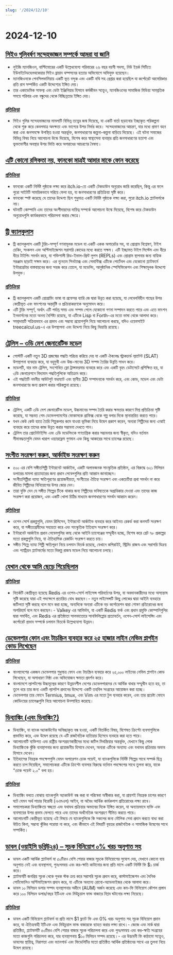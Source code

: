 ```yaml
---
slug: '/2024/12/10'
---
```


# 2024-12-10

## [সিইও গুলিবর্ষণ সন্দেহভাজন সম্পর্কে আমরা যা জানি](https://www.bbc.com/news/articles/cp9nxee2r0do)

- লুইজি ম্যানজিওন, বাল্টিমোরের একটি উল্লেখযোগ্য পরিবারের ২৬ বছর বয়সী সদস্য, নিউ ইয়র্ক সিটিতে ইউনাইটেডহেলথকেয়ার সিইও ব্রায়ান থম্পসনের হত্যার অভিযোগে অভিযুক্ত হয়েছেন।
- ম্যানজিওনকে পেনসিলভানিয়ায় একটি ভূত বন্দুক এবং একটি নথি সহ গ্রেপ্তার করা হয়েছিল যা কর্পোরেট আমেরিকার প্রতি রাগ সম্পর্কিত একটি উদ্দেশ্যের ইঙ্গিত দেয়।
- তার একাডেমিক সাফল্য এবং ডেটা ইঞ্জিনিয়ার হিসাবে কর্মজীবন সত্ত্বেও, ম্যানজিওনের সামাজিক মিডিয়া সাম্প্রতিক সময়ে পরিবার এবং বন্ধুদের থেকে বিচ্ছিন্নতার ইঙ্গিত দেয়।

### [প্রতিক্রিয়া](https://news.ycombinator.com/item?id=42370622)

- সিইও গুলির সন্দেহভাজনের মামলাটি বিভিন্ন তত্ত্বের জন্ম দিয়েছে, যা একটি বার্তা ছড়ানোর ইচ্ছাকৃত পরিকল্পনা থেকে শুরু করে কেবলমাত্র অদক্ষতা এবং ভাগ্যের উপর নির্ভর করে। সন্দেহভাজনের আচরণ, যার মধ্যে প্রমাণ বহন করা এবং জনসমক্ষে উপস্থিত হওয়া অন্তর্ভুক্ত, জনসাধারণের জল্পনা-কল্পনা বাড়িয়ে দিয়েছে। এই ঘটনা সমাজের বিভিন্ন বিষয় নিয়ে আলোচনা উস্কে দিয়েছে, বিশেষ করে স্বাস্থ্যসেবা ব্যবস্থার প্রতি জনসাধারণের হতাশা এবং ভুক্তভোগীর অবস্থার উপর ভিত্তি করে অপরাধের আচরণের বৈষম্য।

## [এটি কোনো রসিকতা নয়, ফানকো মাত্রই আমার মাকে ফোন করেছে](https://twitter.com/itchio/status/1866239798924763227)

### [প্রতিক্রিয়া](https://news.ycombinator.com/item?id=42371481)

- ফানকো একটি নির্দিষ্ট পৃষ্ঠাকে লক্ষ্য করে itch.io-তে একটি টেকডাউন অনুরোধ জারি করেছিল, কিন্তু এর ফলে পুরো সাইটটি সাময়িকভাবে সরিয়ে ফেলা হয়, যা জনসাধারণের প্রতিক্রিয়া সৃষ্টি করে।
- ফানকো স্পষ্ট করেছে যে তাদের উদ্দেশ্য ছিল শুধুমাত্র একটি নির্দিষ্ট পৃষ্ঠাকে লক্ষ্য করা, পুরো itch.io প্ল্যাটফর্মকে নয়।
- ঘটনাটি কোম্পানি এবং তাদের অংশীদারদের দায়িত্ব সম্পর্কে আলোচনা উস্কে দিয়েছে, বিশেষ করে টেকডাউন অনুরোধগুলি কার্যকরভাবে পরিচালনা করার ক্ষেত্রে।

## [ট্রি ক্যালকুলাস](https://treecalcul.us/)

- ট্রি ক্যালকুলাস একটি টুরিং-সম্পূর্ণ গণনামূলক মডেল যা একটি একক অপারেটর সহ, যা প্রোগ্রাম বিশ্লেষণ, টাইপ চেকিং, সংকলন এবং অপ্টিমাইজেশন সরাসরি কোডের মধ্যে করতে সক্ষম। এটি ইচ্ছামত টাইপ সিস্টেম এবং ধীরে ধীরে টাইপিং সমর্থন করে, যা শক্তিশালী রিড-ইভাল-প্রিন্ট লুপস (REPLs) এবং প্রোগ্রাম স্থাপনার জন্য বাহ্যিক সরঞ্জাম ছাড়াই সক্ষম করে। এর ন্যূনতম সিনট্যাক্স এবং সেমান্টিক্স এটিকে পোর্টেবল এবং যেকোনো প্ল্যাটফর্মে ইন্টারপ্রেটার বাস্তবায়নের জন্য সহজ করে তোলে, যা মডেলিং, আনুষ্ঠানিক স্পেসিফিকেশন এবং শিক্ষামূলক উদ্দেশ্যে উপযুক্ত।

### [প্রতিক্রিয়া](https://news.ycombinator.com/item?id=42373437)

- ট্রি ক্যালকুলাস একটি প্রোগ্রামিং ভাষা যা প্রফেসর ব্যারি জে দ্বারা উন্নত করা হয়েছে, যা লেবেলবিহীন গাছের উপর কেন্দ্রীভূত এবং ফাংশনের অন্তর্দৃষ্টি ও প্রক্রিয়াকরণকে অনুমোদন করে।
- এটি টুরিং সম্পূর্ণ, অর্থাৎ এটি পর্যাপ্ত সময় এবং সম্পদ পেলে যেকোনো গণনা সম্পাদন করতে পারে এবং এতে ফাংশন ইনভার্সনের মতো অনন্য বৈশিষ্ট্য রয়েছে, যা এটিকে Lisp বা Forth-এর মতো ভাষা থেকে আলাদা করে।
- সম্প্রদায়টি সক্রিয়ভাবে এর প্রভাব এবং সম্ভাব্য প্রয়োগগুলি নিয়ে আলোচনা করছে, যদিও ওয়েবসাইট treecalcul.us-এ এর উপস্থাপনা এবং উদ্দেশ্য নিয়ে কিছু বিভ্রান্তি রয়েছে।

## [ট্রেলিস – ৩ডি মেশ জেনারেটিভ মডেল](https://trellis3d.github.io/)

- পোস্টটি একটি নতুন 3D প্রজন্মের পদ্ধতি পরিচয় করিয়ে দেয় যা একটি ঐক্যবদ্ধ স্ট্রাকচার্ড ল্যাটেন্ট (SLAT) উপস্থাপনা ব্যবহার করে, যা বহুমুখী এবং উচ্চ-মানের 3D সম্পদ তৈরির উন্নতি সাধন করে।
- মডেলটি, যার নাম ট্রেলিস, সংশোধিত ফ্লো ট্রান্সফরমার ব্যবহার করে এবং একটি বৃহৎ ডেটাসেটে প্রশিক্ষিত হয়, যা ৩ডি জেনারেশনে বিদ্যমান পদ্ধতিগুলিকে অতিক্রম করে।
- এই পদ্ধতিটি নমনীয় আউটপুট ফরম্যাট এবং স্থানীয় 3D সম্পাদনাকে সমর্থন করে, এবং কোড, মডেল এবং ডেটা জনসাধারণের জন্য প্রকাশ করার পরিকল্পনা রয়েছে।

### [প্রতিক্রিয়া](https://news.ycombinator.com/item?id=42369476)

- ট্রেলিস, একটি ৩ডি মেশ জেনারেটিভ মডেল, উচ্চমানের সম্পদ তৈরি করার ক্ষমতার কারণে মিশ্র প্রতিক্রিয়া সৃষ্টি করেছে, যা সম্ভবত গেম ডেভেলপমেন্টের ফোকাসকে গ্রাফিক্স থেকে গল্প বলার দিকে স্থানান্তরিত করতে পারে।
- যখন কেউ কেউ হাতে তৈরি শিল্পকলার কমে যাওয়া ভূমিকা নিয়ে উদ্বেগ প্রকাশ করেন, অন্যরা শিল্পীদের জন্য এআই ব্যবহার করে তাদের কাজ উন্নত করার সম্ভাবনা দেখতে পান।
- ট্রেলিস তার প্রোটোটাইপিং এবং ৩ডি মডেলিংকে গণতান্ত্রিক করার সম্ভাবনার জন্য স্বীকৃত, যদিও বর্তমান সীমাবদ্ধতাগুলি যেমন খারাপ ওয়্যারফ্রেম গুণমান এবং কিছু আকারের সাথে চ্যালেঞ্জ রয়েছে।

## [সংগীত সংরক্ষণ করুন, আর্কাইভ সংরক্ষণ করুন](https://www.savethearchive.com/)

- ৫০০ এর বেশি সঙ্গীতশিল্পী ইন্টারনেট আর্কাইভ, একটি অলাভজনক সাংস্কৃতিক প্রতিষ্ঠান, এর বিরুদ্ধে ৬২১ মিলিয়ন ডলারের মামলা প্রত্যাহারের জন্য প্রধান লেবেলগুলির প্রতি আহ্বান জানাচ্ছেন।
- সংগীতশিল্পীরা ন্যায্য ক্ষতিপূরণের প্রয়োজনীয়তা, সংগীতের ঐতিহ্য সংরক্ষণ এবং একচেটিয়া প্রথা সমর্থন না করে জীবিত শিল্পীদের বিনিয়োগের উপর জোর দেন।
- তারা যুক্তি দেন যে সঙ্গীত শিল্পের টিকে থাকার জন্য শিল্পীদের ভবিষ্যতকে অগ্রাধিকার দেওয়া এবং তাদের কাজ সংরক্ষণ করা প্রয়োজন, এবং একটি খোলা চিঠির মাধ্যমে জনসাধারণের সমর্থন আহ্বান করেন।

### [প্রতিক্রিয়া](https://news.ycombinator.com/item?id=42373098)

- ওপেন সোর্স প্রকল্পগুলি, যেমন রিলিসেন, ইন্টারনেট আর্কাইভ ব্যবহার করে আইনত রেকর্ড করা কনসার্ট সংরক্ষণ করে, যা সঙ্গীতপ্রেমীদের সহায়তা করে এবং সাংস্কৃতিক ইতিহাস সংরক্ষণ করে।
- ইন্টারনেট আর্কাইভ প্রধান লেবেলগুলির কাছ থেকে আইনি চ্যালেঞ্জের সম্মুখীন হচ্ছে, বিশেষ করে গ্রেট ৭৮ প্রকল্পের মতো প্রকল্পগুলি নিয়ে, যা ঐতিহাসিক রেকর্ডিং সংরক্ষণ করতে চায়।
- সঙ্গীত শিল্পে ন্যায্য শিল্পী ক্ষতিপূরণ নিয়ে চলমান বিতর্ক রয়েছে, যেখানে কপিরাইট, স্ট্রিমিং রাজস্ব এবং সরাসরি বিক্রয় এবং প্যাট্রিয়ন প্ল্যাটফর্মের মতো বিকল্প রাজস্ব মডেল নিয়ে আলোচনা চলছে।

## [যেখান থেকে আমি ছেড়ে গিয়েছিলাম](https://antirez.com/news/144)

### [প্রতিক্রিয়া](https://news.ycombinator.com/item?id=42378488)

- বিতর্কটি কেন্দ্রীভূত হয়েছে Redis এর ওপেন-সোর্স লাইসেন্স পরিবর্তনের উপর, যা অবদানকারীদের মধ্যে অসন্তোষ সৃষ্টি করেছে যারা এই পদক্ষেপে প্রতারিত বোধ করছেন।- নতুন লাইসেন্সটি কিছু লোকের দ্বারা আইনি ব্যবহারে জটিলতা সৃষ্টি করছে বলে মনে করা হচ্ছে, অন্যদিকে অন্যরা এটিকে বড় কর্পোরেশন দ্বারা শোষণ প্রতিরোধের জন্য অপরিহার্য বলে মনে করছেন।- Valkey এর আবির্ভাব, যা একটি Redis ফর্ক এবং প্রধান প্রযুক্তি কোম্পানিগুলির দ্বারা সমর্থিত, এবং Redis এর প্রতিষ্ঠাতা সালভাতোরে সানফিলিপ্পোর প্রত্যাবর্তন, ওপেন-সোর্স লাইসেন্সিং এবং কর্পোরেট প্রভাব সম্পর্কে চলমান বিতর্কে উল্লেখযোগ্য উন্নয়ন।

## [ডেভেলপার ফোন এবং টাচস্ক্রিন ব্যবহার করে ২৫ হাজার লাইন নেভিম প্লাগইন কোড লিখেছেন](https://old.reddit.com/r/neovim/comments/1h7vhmg/bro_been_developing_his_2k_star_plugin_on_a/)

### [প্রতিক্রিয়া](https://news.ycombinator.com/item?id=42374823)

- বাংলাদেশের একজন ডেভেলপার শুধুমাত্র ফোন এবং টাচস্ক্রিন ব্যবহার করে ২৫,০০০ লাইনের নেভিম প্লাগইন কোড লিখেছেন, যা অসাধারণ নিষ্ঠা এবং অভিযোজন ক্ষমতা প্রদর্শন করে।
- বাংলাদেশে ল্যাপটপের উচ্চমূল্যের কারণে উন্নয়নশীল দেশের ডেভেলপারদের যে আর্থিক বাধার সম্মুখীন হতে হয়, তা তুলে ধরে তার জন্য একটি ল্যাপটপ প্রদানের উদ্দেশ্যে একটি তহবিল সংগ্রহের আয়োজন করা হচ্ছে।
- ডেভেলপার তার ফোনে Termius, tmux, এবং Vim এর মতো টুল ব্যবহার করেন, এবং তার প্রচেষ্টা ফোনে কোডিংয়ের চ্যালেঞ্জগুলি নিয়ে আলোচনা উত্সাহিত করেছে।

## [ডিব্যাঙ্কিং (এবং ডিবাঙ্কিং?)](https://www.bitsaboutmoney.com/archive/debanking-and-debunking/)

- ডিব্যাঙ্কিং, যা ব্যাংক অ্যাকাউন্টের অনিচ্ছাকৃত বন্ধ হওয়া, একটি বিতর্কিত বিষয়, বিশেষত ক্রিপ্টো ব্যবসাগুলিকে প্রভাবিত করে, এবং উদ্বেগ রয়েছে যে এটি রাজনৈতিক হাতিয়ার হিসেবে ব্যবহার করা হতে পারে।
- আলোচনাটি ব্যক্তিগত এবং রাষ্ট্রীয় অংশগ্রহণকারীদের মধ্যে জটিল মিথস্ক্রিয়ার অন্তর্ভুক্ত, যেখানে কিছু লোক ডিব্যাঙ্কিংকে ঝুঁকি ব্যবস্থাপনার জন্য প্রয়োজনীয় হিসাবে দেখেন, অন্যরা এটিকে অন্যায্য এবং যথাযথ প্রক্রিয়ার অভাব হিসাবে দেখেন।
- ইতিহাসের নিয়ন্ত্রক পদক্ষেপগুলি যেমন অপারেশন চোক পয়েন্ট, যা ব্যাংকগুলিকে নির্দিষ্ট শিল্পের সাথে সম্পর্ক ছিন্ন করতে চাপ দিয়েছিল, সমালোচকরা এটিকে ক্রিপ্টো ব্যবসার বিরুদ্ধে বর্তমান পদক্ষেপের সাথে তুলনা করে, যাকে "চোক পয়েন্ট ২.০" বলা হয়।

### [প্রতিক্রিয়া](https://news.ycombinator.com/item?id=42371476)

- ডিব্যাঙ্কিং বলতে বোঝায় ব্যাংকগুলি অ্যাকাউন্ট বন্ধ করা বা পরিষেবা অস্বীকার করা, যা প্রায়শই নিয়ন্ত্রক চাপের কারণে ঘটে যেমন অর্থ পাচার বিরোধী (এএমএল) আইন, যা অবৈধ আর্থিক কার্যকলাপ প্রতিরোধের লক্ষ্য রাখে।
- সমালোচকরা ডিব্যাঙ্কিংয়ে স্বচ্ছতা এবং যথাযথ প্রক্রিয়ার অভাবের দিকে ইঙ্গিত করেন, যা অন্যায়ভাবে ব্যক্তি এবং ব্যবসায়ের উপর প্রভাব ফেলতে পারে এবং তাদের অর্থনৈতিক অংশগ্রহণ সীমিত করতে পারে।
- আলোচনাটি কেন্দ্রীভূত হয়েছে এই বিষয়ে যে ব্যাংকগুলিকে কি সকলের জন্য মৌলিক সেবা প্রদান করতে বাধ্য করা উচিত কিনা, সম্ভাব্য ঝুঁকির পরোয়া না করে, এবং কীভাবে এই বিষয়টি বৃহত্তর রাজনৈতিক ও সামাজিক উদ্বেগের সাথে সম্পর্কিত।

## [ডাবল (ওয়াইসি ডব্লিউ২৪) – সূচক বিনিয়োগ ০% খরচ অনুপাত সহ](https://news.ycombinator.com/item?id=42377018)

- ডাবল একটি আর্থিক প্ল্যাটফর্ম যা ৫০টিরও বেশি শেয়ার বাজার সূচকে বিনিয়োগের সুযোগ দেয়, যেখানে কোনো ব্যয় অনুপাত নেই এবং ব্যবস্থাপনা, পুনঃসমন্বয় এবং কর-ক্ষতি কাটানোর জন্য প্রতি মাসে একটি নির্দিষ্ট ফি $১ চার্জ করে।
- প্ল্যাটফর্মটি জনপ্রিয় সূচক থেকে পৃথক স্টক ক্রয় করে সরাসরি সূচক প্রদান করে, কাস্টমাইজেশন এবং দৈনিক পোর্টফোলিও অপ্টিমাইজেশন প্রদান করে, যা এটিকে অন্যান্য রোবো-অ্যাডভাইজর থেকে আলাদা করে।
- ডাবল ১০ মিলিয়ন ডলার সম্পদ ব্যবস্থাপনার অধীনে (AUM) অর্জন করেছে এবং কম-ফি বিনিয়োগ কৌশল প্রস্তাব করে ১০০ বিলিয়ন ডলার/বছর ইটিএফ এবং মিউচুয়াল ফান্ড বাজারে বিপ্লব ঘটানোর লক্ষ্য নিয়েছে।

### [প্রতিক্রিয়া](https://news.ycombinator.com/item?id=42377018)

- ডাবল একটি বিনিয়োগ প্ল্যাটফর্ম যা প্রতি মাসে $1 ফ্ল্যাট ফি এবং 0% খরচ অনুপাত সহ সূচক বিনিয়োগ প্রদান করে, যা ঐতিহ্যবাহী ইটিএফ এবং মিউচুয়াল ফান্ড বাজারকে ব্যাহত করার লক্ষ্য রাখে।- জেজে এবং মার্ক দ্বারা প্রতিষ্ঠিত, প্ল্যাটফর্মটি ৫০টিরও বেশি শেয়ার বাজার সূচক পরিচালনা করে এবং পুনঃসমন্বয় এবং কর-ক্ষতি সংগ্রহের মতো কাজগুলি পরিচালনা করে, যার ব্যবস্থাপনায় $১০ মিলিয়ন সম্পদ রয়েছে।- এর উদ্ভাবনী ফি কাঠামো সত্ত্বেও, ডাবলের স্থায়িত্ব, নিরাপত্তা এবং ভ্যানগার্ড এবং ফিডেলিটির মতো প্রতিষ্ঠিত আর্থিক প্রতিষ্ঠানের সাথে এর তুলনা নিয়ে উদ্বেগ রয়েছে।

<head>
  <meta property="og:title" content="সিইও গুলিবর্ষণ সন্দেহভাজন সম্পর্কে আমরা যা জানি" />
  <meta property="og:type" content="website" />
  <meta property="og:image" content="https://og.cho.sh/api/og/?title=%E0%A6%B8%E0%A6%BF%E0%A6%87%E0%A6%93%20%E0%A6%97%E0%A7%81%E0%A6%B2%E0%A6%BF%E0%A6%AC%E0%A6%B0%E0%A7%8D%E0%A6%B7%E0%A6%A3%20%E0%A6%B8%E0%A6%A8%E0%A7%8D%E0%A6%A6%E0%A7%87%E0%A6%B9%E0%A6%AD%E0%A6%BE%E0%A6%9C%E0%A6%A8%20%E0%A6%B8%E0%A6%AE%E0%A7%8D%E0%A6%AA%E0%A6%B0%E0%A7%8D%E0%A6%95%E0%A7%87%20%E0%A6%86%E0%A6%AE%E0%A6%B0%E0%A6%BE%20%E0%A6%AF%E0%A6%BE%20%E0%A6%9C%E0%A6%BE%E0%A6%A8%E0%A6%BF&subheading=%E0%A6%AE%E0%A6%99%E0%A7%8D%E0%A6%97%E0%A6%B2%E0%A6%AC%E0%A6%BE%E0%A6%B0%2C%20%E0%A7%A7%E0%A7%A6%20%E0%A6%A1%E0%A6%BF%E0%A6%B8%E0%A7%87%E0%A6%AE%E0%A7%8D%E0%A6%AC%E0%A6%B0%2C%20%E0%A7%A8%E0%A7%A6%E0%A7%A8%E0%A7%AA%3A%20%E0%A6%B9%E0%A7%8D%E0%A6%AF%E0%A6%BE%E0%A6%95%E0%A6%BE%E0%A6%B0%20%E0%A6%A8%E0%A6%BF%E0%A6%89%E0%A6%9C%20%E0%A6%B8%E0%A6%BE%E0%A6%B0%E0%A6%B8%E0%A6%82%E0%A6%95%E0%A7%8D%E0%A6%B7%E0%A7%87%E0%A6%AA" />
</head>
